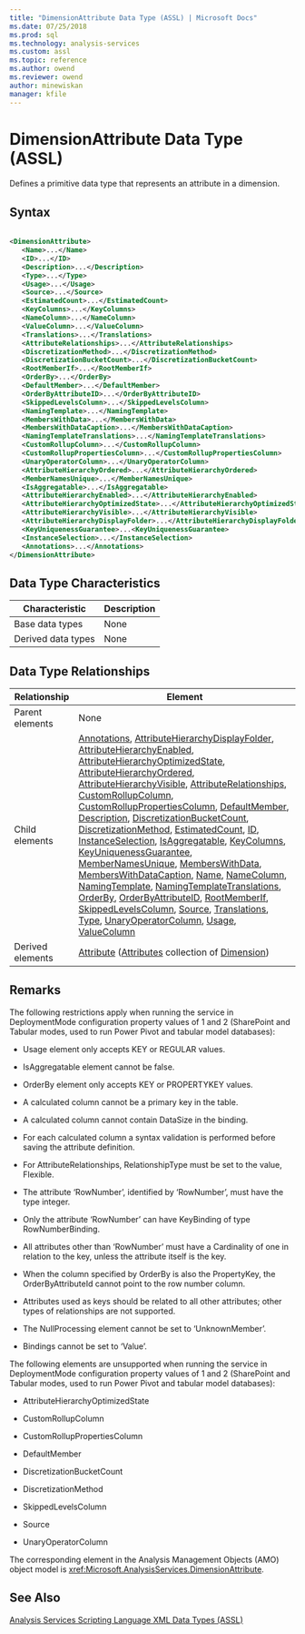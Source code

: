```yaml
---
title: "DimensionAttribute Data Type (ASSL) | Microsoft Docs"
ms.date: 07/25/2018
ms.prod: sql
ms.technology: analysis-services
ms.custom: assl
ms.topic: reference
ms.author: owend
ms.reviewer: owend
author: minewiskan
manager: kfile
---
```

# DimensionAttribute Data Type (ASSL)

  Defines a primitive data type that represents an attribute in a dimension.  
  
## Syntax  
  
```xml  
  
<DimensionAttribute>  
   <Name>...</Name>  
   <ID>...</ID>  
   <Description>...</Description>  
   <Type>...</Type>  
   <Usage>...</Usage>  
   <Source>...</Source>  
   <EstimatedCount>...</EstimatedCount>  
   <KeyColumns>...</KeyColumns>  
   <NameColumn>...</NameColumn>  
   <ValueColumn>...</ValueColumn>  
   <Translations>...</Translations>  
   <AttributeRelationships>...</AttributeRelationships>  
   <DiscretizationMethod>...</DiscretizationMethod>  
   <DiscretizationBucketCount>...</DiscretizationBucketCount>  
   <RootMemberIf>...</RootMemberIf>  
   <OrderBy>...</OrderBy>  
   <DefaultMember>...</DefaultMember>  
   <OrderByAttributeID>...</OrderByAttributeID>  
   <SkippedLevelsColumn>...</SkippedLevelsColumn>  
   <NamingTemplate>...</NamingTemplate>  
   <MembersWithData>...</MembersWithData>  
   <MembersWithDataCaption>...</MembersWithDataCaption>  
   <NamingTemplateTranslations>...</NamingTemplateTranslations>  
   <CustomRollupColumn>...</CustomRollupColumn>  
   <CustomRollupPropertiesColumn>...</CustomRollupPropertiesColumn>  
   <UnaryOperatorColumn>...</UnaryOperatorColumn>  
   <AttributeHierarchyOrdered>...</AttributeHierarchyOrdered>  
   <MemberNamesUnique>...</MemberNamesUnique>  
   <IsAggregatable>...</IsAggregatable>  
   <AttributeHierarchyEnabled>...</AttributeHierarchyEnabled>  
   <AttributeHierarchyOptimizedState>...</AttributeHierarchyOptimizedState>  
   <AttributeHierarchyVisible>...</AttributeHierarchyVisible>  
   <AttributeHierarchyDisplayFolder>...</AttributeHierarchyDisplayFolder>  
   <KeyUniquenessGuarantee>...<KeyUniquenessGuarantee>  
   <InstanceSelection>...</InstanceSelection>  
   <Annotations>...</Annotations>  
</DimensionAttribute>  
```  
  
## Data Type Characteristics  
  
|Characteristic|Description|  
|--------------------|-----------------|  
|Base data types|None|  
|Derived data types|None|  
  
## Data Type Relationships  
  
|Relationship|Element|  
|------------------|-------------|  
|Parent elements|None|  
|Child elements|[Annotations](collections/annotations-element-assl.md), [AttributeHierarchyDisplayFolder](properties/attributehierarchydisplayfolder-element-assl.md), [AttributeHierarchyEnabled](properties/attributehierarchyenabled-element-assl.md), [AttributeHierarchyOptimizedState](properties/attributehierarchyoptimizedstate-element-assl.md), [AttributeHierarchyOrdered](properties/attributehierarchyordered-element-assl.md), [AttributeHierarchyVisible](properties/attributehierarchyvisible-element-assl.md), [AttributeRelationships](collections/attributerelationships-element-assl.md), [CustomRollupColumn](objects/customrollupcolumn-element-assl.md), [CustomRollupPropertiesColumn](objects/customrolluppropertiescolumn-element-assl.md), [DefaultMember](properties/defaultmember-element-assl.md), [Description](properties/description-element-assl.md), [DiscretizationBucketCount](properties/discretizationbucketcount-element-assl.md), [DiscretizationMethod](properties/discretizationmethod-element-assl.md), [EstimatedCount](properties/estimatedcount-element-assl.md), [ID](properties/id-element-assl.md), [InstanceSelection](properties/instanceselection-element-assl.md), [IsAggregatable](properties/isaggregatable-element-assl.md), [KeyColumns](collections/keycolumns-element-assl.md), [KeyUniquenessGuarantee](properties/keyuniquenessguarantee-element-assl.md), [MemberNamesUnique](properties/membernamesunique-element-assl.md), [MembersWithData](properties/memberswithdata-element-assl.md), [MembersWithDataCaption](properties/memberswithdatacaption-element-assl.md), [Name](properties/name-element-assl.md), [NameColumn](objects/namecolumn-element-assl.md), [NamingTemplate](properties/namingtemplate-element-assl.md), [NamingTemplateTranslations](collections/namingtemplatetranslations-element-assl.md), [OrderBy](properties/orderby-element-assl.md), [OrderByAttributeID](properties/orderbyattributeid-element-assl.md), [RootMemberIf](properties/rootmemberif-element-assl.md), [SkippedLevelsColumn](objects/skippedlevelscolumn-element-assl.md), [Source](properties/source-element-binding-assl.md), [Translations](collections/translations-element-assl.md), [Type](properties/type-element-dimensionattribute-assl.md), [UnaryOperatorColumn](objects/unaryoperatorcolumn-element-assl.md), [Usage](properties/usage-element-dimensionattribute-assl.md), [ValueColumn](objects/valuecolumn-element-assl.md)|  
|Derived elements|[Attribute](objects/attribute-element-assl.md) ([Attributes](collections/attributes-element-assl.md) collection of [Dimension](objects/dimension-element-assl.md))|  
  
## Remarks  
 The following restrictions apply when running the service in DeploymentMode configuration property values of 1 and 2 (SharePoint and Tabular modes, used to run Power Pivot and tabular model databases):  
  
-   Usage element only accepts KEY or REGULAR values.  
  
-   IsAggregatable element cannot be false.  
  
-   OrderBy element only accepts KEY or PROPERTYKEY values.  
  
-   A calculated column cannot be a primary key in the table.  
  
-   A calculated column cannot contain DataSize in the binding.  
  
-   For each calculated column a syntax validation is performed before saving the attribute definition.  
  
-   For AttributeRelationships, RelationshipType must be set to the value, Flexible.  
  
-   The attribute ‘RowNumber’, identified by ‘RowNumber’, must have the type integer.  
  
-   Only the attribute ‘RowNumber’ can have KeyBinding of type RowNumberBinding.  
  
-   All attributes other than ‘RowNumber’ must have a Cardinality of one in relation to the key, unless the attribute itself is the key.  
  
-   When the column specified by OrderBy is also the PropertyKey, the OrderByAttributeId cannot point to the row number column.  
  
-   Attributes used as keys should be related to all other attributes; other types of relationships are not supported.  
  
-   The NullProcessing element cannot be set to ‘UnknownMember’.  
  
-   Bindings cannot be set to ‘Value’.  
  
 The following elements are unsupported when running the service in DeploymentMode configuration property values of 1 and 2 (SharePoint and Tabular modes, used to run Power Pivot and tabular model databases):  
  
-   AttributeHierarchyOptimizedState  
  
-   CustomRollupColumn  
  
-   CustomRollupPropertiesColumn  
  
-   DefaultMember  
  
-   DiscretizationBucketCount  
  
-   DiscretizationMethod  
  
-   SkippedLevelsColumn  
  
-   Source  
  
-   UnaryOperatorColumn  
  
 The corresponding element in the Analysis Management Objects (AMO) object model is <xref:Microsoft.AnalysisServices.DimensionAttribute>.  
  
## See Also  
 [Analysis Services Scripting Language XML Data Types &#40;ASSL&#41;](analysis-services-scripting-language-xml-data-types-assl.md)  
  
  
